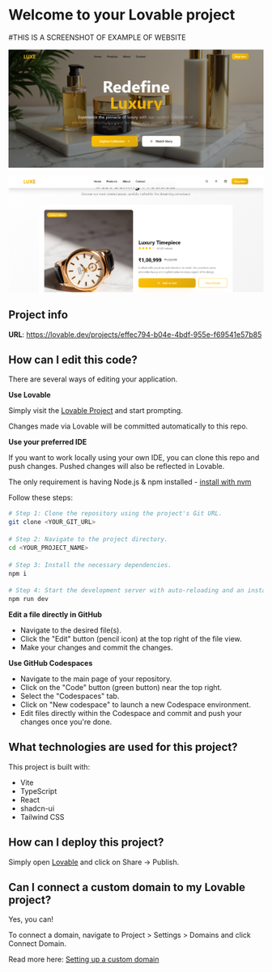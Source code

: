 # Welcome to your Lovable project

#THIS IS A SCREENSHOT OF EXAMPLE OF WEBSITE

![img alt](https://github.com/codsahil/unveil-landing-elegance/blob/main/Screenshot%20ULE-1.png?raw=true)

![img alt](https://github.com/codsahil/unveil-landing-elegance/blob/main/Screenshot%20ULE-2.png?raw=true)




## Project info

**URL**: https://lovable.dev/projects/effec794-b04e-4bdf-955e-f69541e57b85

## How can I edit this code?

There are several ways of editing your application.

**Use Lovable**

Simply visit the [Lovable Project](https://lovable.dev/projects/effec794-b04e-4bdf-955e-f69541e57b85) and start prompting.

Changes made via Lovable will be committed automatically to this repo.

**Use your preferred IDE**

If you want to work locally using your own IDE, you can clone this repo and push changes. Pushed changes will also be reflected in Lovable.

The only requirement is having Node.js & npm installed - [install with nvm](https://github.com/nvm-sh/nvm#installing-and-updating)

Follow these steps:

```sh
# Step 1: Clone the repository using the project's Git URL.
git clone <YOUR_GIT_URL>

# Step 2: Navigate to the project directory.
cd <YOUR_PROJECT_NAME>

# Step 3: Install the necessary dependencies.
npm i

# Step 4: Start the development server with auto-reloading and an instant preview.
npm run dev
```

**Edit a file directly in GitHub**

- Navigate to the desired file(s).
- Click the "Edit" button (pencil icon) at the top right of the file view.
- Make your changes and commit the changes.

**Use GitHub Codespaces**

- Navigate to the main page of your repository.
- Click on the "Code" button (green button) near the top right.
- Select the "Codespaces" tab.
- Click on "New codespace" to launch a new Codespace environment.
- Edit files directly within the Codespace and commit and push your changes once you're done.

## What technologies are used for this project?

This project is built with:

- Vite
- TypeScript
- React
- shadcn-ui
- Tailwind CSS

## How can I deploy this project?

Simply open [Lovable](https://lovable.dev/projects/effec794-b04e-4bdf-955e-f69541e57b85) and click on Share -> Publish.

## Can I connect a custom domain to my Lovable project?

Yes, you can!

To connect a domain, navigate to Project > Settings > Domains and click Connect Domain.

Read more here: [Setting up a custom domain](https://docs.lovable.dev/tips-tricks/custom-domain#step-by-step-guide)
